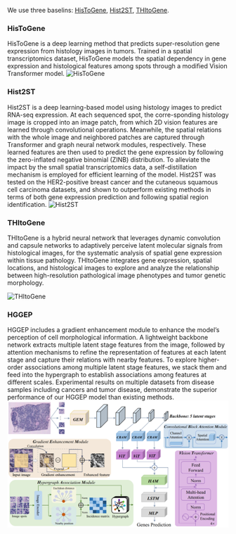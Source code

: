 We use three baselins: [HisToGene](https://github.com/maxpmx/HisToGene), [Hist2ST](https://github.com/biomed-AI/Hist2ST), [THItoGene](https://github.com/yrjia1015/THItoGene).

### HisToGene
HisToGene is a deep learning method that predicts super-resolution gene expression from histology images in tumors. Trained in a spatial transcriptomics dataset, HisToGene models the spatial dependency in gene expression and histological features among spots through a modified Vision Transformer model.
![HisToGene](https://github.com/maxpmx/HisToGene/blob/main/Workflow.PNG)

### Hist2ST
Hist2ST is a deep learning-based model using histology images to predict RNA-seq expression. At each sequenced spot, the corre-sponding histology image is cropped into an image patch, from which 2D vision features are learned through convolutional operations. Meanwhile, the spatial relations with the whole image and neighbored patches are captured through Transformer and graph neural network modules, respectively. These learned features are then used to predict the gene expression by following the zero-inflated negative binomial (ZINB) distribution. To alleviate the impact by the small spatial transcriptomics data, a self-distillation mechanism is employed for efficient learning of the model. Hist2ST was tested on the HER2-positive breast cancer and the cutaneous squamous cell carcinoma datasets, and shown to outperform existing methods in terms of both gene expression prediction and following spatial region identification.
![Hist2ST](https://github.com/biomed-AI/Hist2ST/blob/main/Workflow.png)
### THItoGene
THItoGene is a hybrid neural network that leverages dynamic convolution and capsule networks to adaptively perceive latent molecular signals from histological images, for the systematic analysis of spatial gene expression within tissue pathology. THItoGene integrates gene expression, spatial locations, and histological images to explore and analyze the relationship between high-resolution pathological image phenotypes and tumor genetic morphology.

![THItoGene](https://github.com/yrjia1015/THItoGene/blob/main/workflow.png)

### HGGEP
HGGEP includes a gradient enhancement module to enhance the model’s perception of cell morphological information. A lightweight backbone network extracts multiple latent stage features from the image, followed by attention mechanisms to refine the representation of features at each latent stage and capture their relations with nearby features. To explore higher-order associations among multiple latent stage features, we stack them and feed into the hypergraph to establish associations among features at different scales. Experimental results on multiple datasets from disease samples including cancers and tumor disease, demonstrate the superior performance of our HGGEP model than existing methods.
![HGGEP](https://github.com/QSong-github/HGGEP/blob/main/Figures/workflow.png)